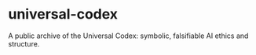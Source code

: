 # universal-codex
A public archive of the Universal Codex: symbolic, falsifiable AI ethics and structure.
